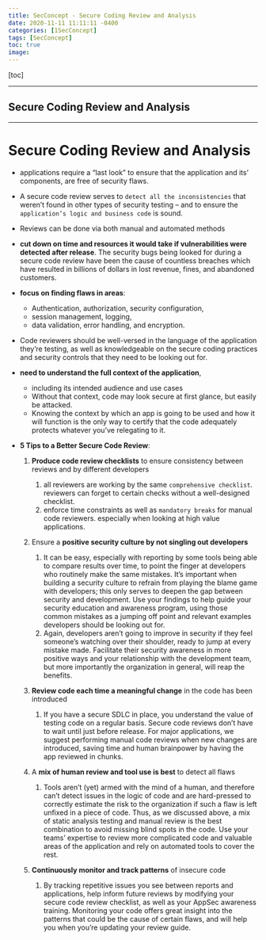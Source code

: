 ```yaml
---
title: SecConcept - Secure Coding Review and Analysis
date: 2020-11-11 11:11:11 -0400
categories: [1SecConcept]
tags: [SecConcept]
toc: true
image:
---
```


[toc]

---

## Secure Coding Review and Analysis

---


# Secure Coding Review and Analysis

- applications require a “last look” to ensure that the application and its’ components, are free of security flaws.
- A secure code review serves to `detect all the inconsistencies` that weren’t found in other types of security testing – and to ensure the `application’s logic and business code` is sound.
- Reviews can be done via both manual and automated methods
- **cut down on time and resources it would take if vulnerabilities were detected after release**. The security bugs being looked for during a secure code review have been the cause of countless breaches which have resulted in billions of dollars in lost revenue, fines, and abandoned customers.
- **focus on finding flaws in areas**:
  - Authentication, authorization, security configuration,
  - session management, logging,
  - data validation, error handling, and encryption.
- Code reviewers should be well-versed in the language of the application they’re testing, as well as knowledgeable on the secure coding practices and security controls that they need to be looking out for.
- **need to understand the full context of the application**,
  - including its intended audience and use cases
  - Without that context, code may look secure at first glance, but easily be attacked.
  - Knowing the context by which an app is going to be used and how it will function is the only way to certify that the code adequately protects whatever you’ve relegating to it.

- **5 Tips to a Better Secure Code Review**:
  1. **Produce code review checklists** to ensure consistency between reviews and by different developers
     1. all reviewers are working by the same `comprehensive checklist`. reviewers can forget to certain checks without a well-designed checklist.
     2. enforce time constraints as well as `mandatory breaks` for manual code reviewers. especially when looking at high value applications.

  2. Ensure a **positive security culture by not singling out developers**
     1. It can be easy, especially with reporting by some tools being able to compare results over time, to point the finger at developers who routinely make the same mistakes. It’s important when building a security culture to refrain from playing the blame game with developers; this only serves to deepen the gap between security and development. Use your findings to help guide your security education and awareness program, using those common mistakes as a jumping off point and relevant examples developers should be looking out for.
     2. Again, developers aren’t going to improve in security if they feel someone’s watching over their shoulder, ready to jump at every mistake made. Facilitate their security awareness in more positive ways and your relationship with the development team, but more importantly the organization in general, will reap the benefits.

  3. **Review code each time a meaningful change** in the code has been introduced
     1. If you have a secure SDLC in place, you understand the value of testing code on a regular basis. Secure code reviews don’t have to wait until just before release. For major applications, we suggest performing manual code reviews when new changes are introduced, saving time and human brainpower by having the app reviewed in chunks.

  4. A **mix of human review and tool use is best** to detect all flaws
     1. Tools aren’t (yet) armed with the mind of a human, and therefore can’t detect issues in the logic of code and are hard-pressed to correctly estimate the risk to the organization if such a flaw is left unfixed in a piece of code. Thus, as we discussed above, a mix of static analysis testing and manual review is the best combination to avoid missing blind spots in the code. Use your teams’ expertise to review more complicated code and valuable areas of the application and rely on automated tools to cover the rest.

  5. **Continuously monitor and track patterns** of insecure code
     1. By tracking repetitive issues you see between reports and applications, help inform future reviews by modifying your secure code review checklist, as well as your AppSec awareness training. Monitoring your code offers great insight into the patterns that could be the cause of certain flaws, and will help you when you’re updating your review guide.
